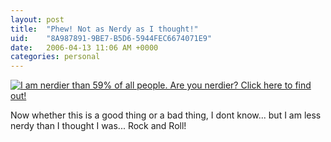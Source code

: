 ```yaml
---
layout: post
title:  "Phew! Not as Nerdy as I thought!"
uid:	"8A987891-9BE7-B5D6-5944FEC6674071E9"
date:   2006-04-13 11:06 AM +0000
categories: personal
---
```

<a href="http://www.nerdtests.com/ft_nq.php?im"><img src="http://www.nerdtests.com/images/ft/nq.php?val=1678" alt="I am nerdier than 59% of all people. Are you nerdier? Click here to find out!"></a>

Now whether this is a good thing or a bad thing, I dont know... but I am less nerdy than I thought I was... Rock and Roll!